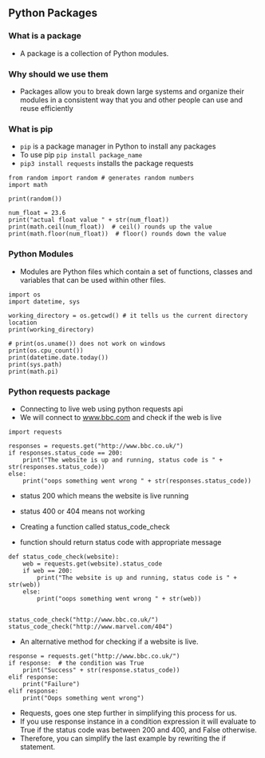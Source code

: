 ## Python Packages

### What is a package
- A package is a collection of Python modules.
### Why should we use them 
- Packages allow you to break down large systems and organize their modules in a consistent way that you and other people can use and reuse efficiently
### What is pip
- `pip` is a package manager in Python to install any packages
- To use pip `pip install package_name`
- `pip3 install requests` installs the package requests
```
from random import random # generates random numbers
import math

print(random())

num_float = 23.6
print("actual float value " + str(num_float))
print(math.ceil(num_float))  # ceil() rounds up the value
print(math.floor(num_float))  # floor() rounds down the value
```

### Python Modules
- Modules are Python files which contain a set of functions, classes and variables that can be used within other files.
```
import os
import datetime, sys

working_directory = os.getcwd() # it tells us the current directory location
print(working_directory)

# print(os.uname()) does not work on windows
print(os.cpu_count())
print(datetime.date.today())
print(sys.path)
print(math.pi)
```
### Python requests package
- Connecting to live web using python requests api
- We will connect to www.bbc.com and check if the web is live
```
import requests

responses = requests.get("http://www.bbc.co.uk/")
if responses.status_code == 200:
    print("The website is up and running, status code is " + str(responses.status_code))
else:
    print("oops something went wrong " + str(responses.status_code))
```
- status 200 which means the website is live running
- status 400 or 404 means not working

- Creating a function called status_code_check
- function should return status code with appropriate message
```
def status_code_check(website):
    web = requests.get(website).status_code
    if web == 200:
        print("The website is up and running, status code is " + str(web))
    else:
        print("oops something went wrong " + str(web))


status_code_check("http://www.bbc.co.uk/")
status_code_check("http://www.marvel.com/404")
```
- An alternative method for checking if a website is live.
```
response = requests.get("http://www.bbc.co.uk/")
if response:  # the condition was True
    print("Success" + str(response.status_code))
elif response:
    print("Failure")
elif response:
    print("Oops something went wrong")
```
- Requests, goes one step further in simplifying this process for us.
- If you use response instance in a condition expression it will evaluate to True if the status code was between 200 and 400, and False otherwise.
- Therefore, you can simplify the last example by rewriting the if statement.
